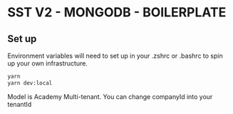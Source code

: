 # SST V2 - MONGODB - BOILERPLATE


## Set up

Environment variables will need to set up in your .zshrc or .bashrc to spin up your own infrastructure. 

```bash
yarn
yarn dev:local
```
Model is Academy Multi-tenant. You can change companyId into your tenantId